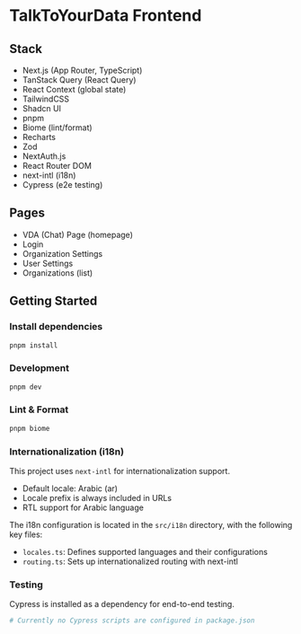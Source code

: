 # TalkToYourData Frontend

## Stack

- Next.js (App Router, TypeScript)
- TanStack Query (React Query)
- React Context (global state)
- TailwindCSS
- Shadcn UI
- pnpm
- Biome (lint/format)
- Recharts
- Zod
- NextAuth.js
- React Router DOM
- next-intl (i18n)
- Cypress (e2e testing)

## Pages

- VDA (Chat) Page (homepage)
- Login
- Organization Settings
- User Settings
- Organizations (list)


## Getting Started

### Install dependencies

```sh
pnpm install
```

### Development

```sh
pnpm dev
```

### Lint & Format

```sh
pnpm biome
```

### Internationalization (i18n)

This project uses `next-intl` for internationalization support.

- Default locale: Arabic (ar)
- Locale prefix is always included in URLs
- RTL support for Arabic language

The i18n configuration is located in the `src/i18n` directory, with the following key files:
- `locales.ts`: Defines supported languages and their configurations
- `routing.ts`: Sets up internationalized routing with next-intl

### Testing

Cypress is installed as a dependency for end-to-end testing.

```sh
# Currently no Cypress scripts are configured in package.json
```
